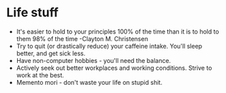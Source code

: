 # Life stuff

- It's easier to hold to your principles 100% of the time than it is to hold to them 98% of the time -Clayton M. Christensen
- Try to quit (or drastically reduce) your caffeine intake. You'll sleep better, and get sick less.
- Have non-computer hobbies - you'll need the balance.
- Actively seek out better workplaces and working conditions. Strive to work at the best.
- Memento mori - don't waste your life on stupid shit.
